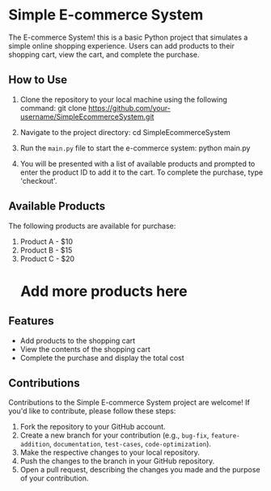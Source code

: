 # Simple E-commerce System

The E-commerce System! this is a basic Python project that simulates a simple online shopping experience. Users can add products to their shopping cart, view the cart, and complete the purchase.

## How to Use

1. Clone the repository to your local machine using the following command:
    git clone https://github.com/your-username/SimpleEcommerceSystem.git

2. Navigate to the project directory:
    cd SimpleEcommerceSystem



3. Run the `main.py` file to start the e-commerce system:
    python main.py

4. You will be presented with a list of available products and prompted to enter the product ID to add it to the cart. To complete the purchase, type 'checkout'.

## Available Products

The following products are available for purchase:

1. Product A - $10
2. Product B - $15
3. Product C - $20
   # Add more products here

## Features

- Add products to the shopping cart
- View the contents of the shopping cart
- Complete the purchase and display the total cost

## Contributions

Contributions to the Simple E-commerce System project are welcome! If you'd like to contribute, please follow these steps:

1. Fork the repository to your GitHub account.
2. Create a new branch for your contribution (e.g., `bug-fix`, `feature-addition`, `documentation`, `test-cases`, `code-optimization`).
3. Make the respective changes to your local repository.
4. Push the changes to the branch in your GitHub repository.
5. Open a pull request, describing the changes you made and the purpose of your contribution.


